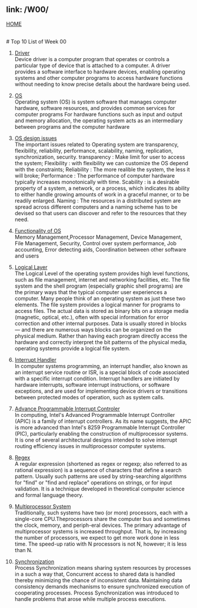 link: /W00/
---
[HOME](../)

<br>
# Top 10 List of Week 00

1. [Driver](https://en.wikipedia.org/wiki/Device_driver)<br>
Device driver is a computer program that operates or controls a particular type of device that is attached to a computer.
A driver provides a software interface to hardware devices, enabling operating systems and other computer programs to access hardware functions without needing to know precise details about the hardware being used. 

2. [OS](https://en.wikipedia.org/wiki/Operating_system)<br>
Operating system (OS) is system software that manages computer hardware, software resources, and provides common services for computer programs
For hardware functions such as input and output and memory allocation, the operating system acts as an intermediary between programs and the computer hardware

3. [OS design issues](https://www.ques10.com/p/25212/discuss-operating-system-design-issues/)<br>
The important issues related to Operating system are transparency, flexibility, reliability, performance, scalability, naming, replication, synchronization, security.
transparency : Make limit for user to access the system; Flexibility : with flexibility we can customize the OS depend with the constraints;
Reliability : The more realible the system, the less it will broke; Performance : The performance of computer hardware typically increases monotonically with time. 
Scability :  is a desirable property of a system, a network, or a process, which indicates its ability to either handle growing amounts of work in a graceful manner, or to be readily enlarged.
Naming : The resources in a distributed system are spread across different computers and a naming scheme has to be devised so that users can discover and refer to the resources that they need.

4. [Functionality of OS](https://www.tutorialspoint.com/operating_system/os_overview.htm)<br>
Memory Management,Processor Management, Device Management, File Management, Security, Control over system performance, Job accounting, Error detecting aids,
Coordination between other software and users

5. [Logical Layer](https://www.osdata.com/system/logical/logical.htm)<br>
The Logical Level of the operating system provides high level functions, such as file management, internet and networking facilities, etc.
The file system and the shell program (especially graphic shell programs) are the primary ways that the typical computer user experiences a computer. Many people think of an operating system as just these two elements.
The file system provides a logical manner for programs to access files. The actual data is stored as binary bits on a storage media (magnetic, optical, etc.), often with special information for error correction and other internal purposes. 
Data is usually stored in blocks — and there are numerous ways blocks can be organized on the physical medium. Rather than having each program directly access the hardware and correctly interpret the bit patterns of the physical media, operating systems provide a logical file system.

6. [Interrupt Handler](https://en.wikipedia.org/wiki/Interrupt_handler)<br>
In computer systems programming, an interrupt handler, also known as an interrupt service routine or ISR, is a special block of code associated with a specific interrupt condition. 
Interrupt handlers are initiated by hardware interrupts, software interrupt instructions, or software exceptions, and are used for implementing device drivers or transitions between protected modes of operation, such as system calls.

7. [Advance Programmable Interrupt Controler](https://en.wikipedia.org/wiki/Advanced_Programmable_Interrupt_Controller)<br>
In computing, Intel's Advanced Programmable Interrupt Controller (APIC) is a family of interrupt controllers. As its name suggests, the APIC is more advanced than Intel's 8259 Programmable Interrupt Controller (PIC), particularly enabling the construction of multiprocessor systems. 
It is one of several architectural designs intended to solve interrupt routing efficiency issues in multiprocessor computer systems.

8. [Regex](https://en.wikipedia.org/wiki/8)<br>
A regular expression (shortened as regex or regexp; also referred to as rational expression) is a sequence of characters that define a search pattern. Usually such patterns are used by string-searching algorithms for "find" or "find and replace" operations on strings, or for input validation. 
It is a technique developed in theoretical computer science and formal language theory.

9. [Multiprocessor System](https://en.wikipedia.org/wiki/9)<br>
Traditionally, such systems have two (or more) processors,  each with a single-core CPU.Theprocessors share the computer bus and sometimes the clock, memory, and periph-eral devices. 
The primary advantage of multiprocessor systems is increased throughput. That is, by increasing the number of processors, we expect to get more work done in less time.
The speed-up ratio with N processors is not N, however; it is less than N.

10. [Synchronization](https://www.studytonight.com/operating-system/process-synchronization)<br>
Process Synchronization means sharing system resources by processes in a such a way that, Concurrent access to shared data is handled thereby minimizing the chance of inconsistent data. 
Maintaining data consistency demands mechanisms to ensure synchronized execution of cooperating processes.
Process Synchronization was introduced to handle problems that arose while multiple process executions.   


